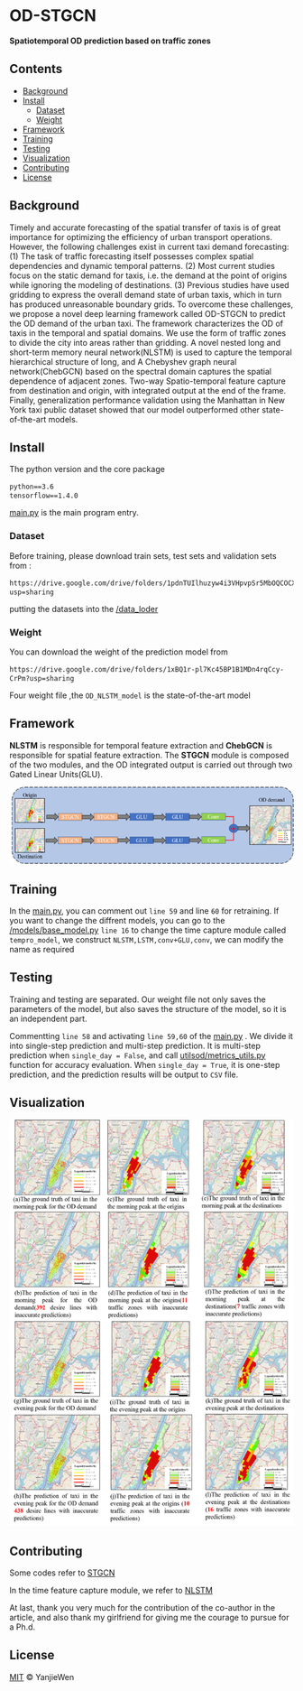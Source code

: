 # OD-STGCN
**Spatiotemporal OD prediction based on traffic zones**

## Contents

- [Background](#background)
- [Install](#install)
	- [Dataset](#dataset)
	- [Weight](#weight)
- [Framework](#framework)
- [Training](#training)
- [Testing](#testing)
- [Visualization](#visualization)
- [Contributing](#contributing)
- [License](#license)

## Background

  Timely and accurate forecasting of the spatial transfer of taxis is of great importance for optimizing the efficiency of urban transport operations. However, the following challenges exist in current taxi demand forecasting: (1) The task of traffic forecasting itself possesses complex spatial dependencies and dynamic temporal patterns. (2) Most current studies focus on the static demand for taxis, i.e. the demand at the point of origins while ignoring the modeling of destinations. (3) Previous studies have used gridding to express the overall demand state of urban taxis, which in turn has produced unreasonable boundary grids. To overcome these challenges, we propose a novel deep learning framework called OD-STGCN to predict the OD demand of the urban taxi. The framework characterizes the OD of taxis in the temporal and spatial domains. We use the form of traffic zones to divide the city into areas rather than gridding. A novel nested long and short-term memory neural network(NLSTM) is used to capture the temporal hierarchical structure of long, and A Chebyshev graph neural network(ChebGCN) based on the spectral domain captures the spatial dependence of adjacent zones. Two-way Spatio-temporal feature capture from destination and origin, with integrated output at the end of the frame. Finally, generalization performance validation using the Manhattan in New York taxi public dataset showed that our model outperformed other state-of-the-art models.

## Install

The python version and the core package
```
python==3.6
tensorflow==1.4.0
```
[main.py](main.py) is the main program entry.
### Dataset

Before training, please download train sets, test sets and validation sets  from :
```
https://drive.google.com/drive/folders/1pdnTUIlhuzyw4i3VHpvpSr5MbOQCOCXL?usp=sharing
```
putting the datasets into the [/data_loder](/data_loder)

### Weight
You can download the weight of the prediction model from 
```
https://drive.google.com/drive/folders/1xBQ1r-pl7Kc45BP1B1MDn4rqCcy-CrPm?usp=sharing
```

Four weight file ,the `OD_NLSTM_model` is the state-of-the-art model


## Framework

**NLSTM** is responsible for temporal feature extraction and **ChebGCN** is responsible for spatial feature extraction. The **STGCN** module is composed of the two modules, and the OD integrated output is carried out through two Gated Linear Units(GLU).

![image](1.png)


## Training

In the [main.py](main.py), you can comment out `line 59` and line `60` for retraining.
If you want to change the diffrent models, you can go to the [/models/base_model.py](/models/baes_model.py) `line 16` to change the time capture module called `tempro_model`, we construct `NLSTM,LSTM,conv+GLU,conv`, we can modify the name as required

## Testing 
Training and testing are separated. Our weight file not only saves the parameters of the model, but also saves the structure of the model, so it is an independent part.

Commentting  `line 58`  and activating `line 59,60`  of the [main.py](main.py) . 
We divide it into single-step prediction and multi-step prediction. It is multi-step prediction when `single_day = False`, and call [utilsod/metrics_utils.py](utilsod/metrics_utils.py) function for accuracy evaluation. When `single_day = True`, it is one-step prediction, and the prediction results will be output to `CSV` file.

## Visualization 

![image](2.png)


## Contributing

Some codes refer to [STGCN](https://github.com/VeritasYin/STGCN_IJCAI-18)

In the time feature capture module, we refer to [NLSTM](https://github.com/hannw/nlstm)

At last, thank you very much for the contribution of the co-author in the article, and also thank my girlfriend for giving me the courage to pursue for a Ph.d.

## License

[MIT](LICENSE) © YanjieWen
